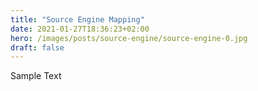 ```yaml
---
title: "Source Engine Mapping"
date: 2021-01-27T18:36:23+02:00
hero: /images/posts/source-engine/source-engine-0.jpg
draft: false
---
```


Sample Text